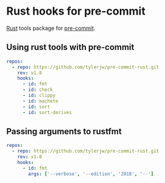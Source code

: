 # Rust hooks for pre-commit

[Rust](https://www.rust-lang.org) tools package for [pre-commit](https://pre-commit.com).

## Using rust tools with pre-commit

```yaml
repos:
  - repo: https://github.com/tylerjw/pre-commit-rust.git
    rev: v1.8
    hooks:
      - id: fmt
      - id: check
      - id: clippy
      - id: machete
      - id: sort
      - id: sort-derives
```

## Passing arguments to rustfmt

```yaml
repos:
  - repo: https://github.com/tylerjw/pre-commit-rust.git
    rev: v1.8
    hooks:
      - id: fmt
        args: ['--verbose', '--edition', '2018', '--']
```
